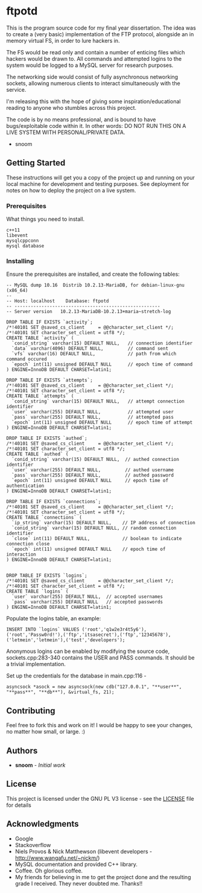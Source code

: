 # ftpotd

This is the program source code for my final year dissertation. The idea was to create a (very basic) implementation
of the FTP protocol, alongside an in memory virtual FS, in order to lure hackers in. 

The FS would be read only and contain a number of enticing files which hackers would be drawn to. All commands and attempted
logins to the system would be logged to a MySQL server for research purposes.

The networking side would consist of fully asynchronous networking sockets, allowing numerous clients to interact simultaneously
with the service.

I'm releasing this with the hope of giving some inspiration/educational reading to anyone who stumbles across this project.

The code is by no means professional, and is bound to have bugs/exploitable code within it. 
In other words: DO NOT RUN THIS ON A LIVE SYSTEM WITH PERSONAL/PRIVATE DATA.

- snoom

## Getting Started

These instructions will get you a copy of the project up and running on your local machine for development and testing purposes. See deployment for notes on how to deploy the project on a live system.

### Prerequisites

What things you need to install.

```
c++11
libevent
mysqlcppconn
mysql database
```

### Installing

Ensure the prerequisites are installed, and create the following tables:

```
-- MySQL dump 10.16  Distrib 10.2.13-MariaDB, for debian-linux-gnu (x86_64)
--
-- Host: localhost    Database: ftpotd
-- ------------------------------------------------------
-- Server version	10.2.13-MariaDB-10.2.13+maria~stretch-log

DROP TABLE IF EXISTS `activity`;
/*!40101 SET @saved_cs_client     = @@character_set_client */;
/*!40101 SET character_set_client = utf8 */;
CREATE TABLE `activity` (
  `conid_string` varchar(15) DEFAULT NULL,   // connection identifier
  `data` varchar(4096) DEFAULT NULL,         // command sent
  `vfs` varchar(16) DEFAULT NULL,            // path from which command occured
  `epoch` int(11) unsigned DEFAULT NULL      // epoch time of command
) ENGINE=InnoDB DEFAULT CHARSET=latin1;

DROP TABLE IF EXISTS `attempts`;
/*!40101 SET @saved_cs_client     = @@character_set_client */;
/*!40101 SET character_set_client = utf8 */;
CREATE TABLE `attempts` (
  `conid_string` varchar(15) DEFAULT NULL,   // attempt connection identifier
  `user` varchar(255) DEFAULT NULL,          // attempted user
  `pass` varchar(255) DEFAULT NULL,          // attempted pass
  `epoch` int(11) unsigned DEFAULT NULL      // epoch time of attempt
) ENGINE=InnoDB DEFAULT CHARSET=latin1;

DROP TABLE IF EXISTS `authed`;
/*!40101 SET @saved_cs_client     = @@character_set_client */;
/*!40101 SET character_set_client = utf8 */;
CREATE TABLE `authed` (
  `conid_string` varchar(15) DEFAULT NULL,  // authed connection identifier
  `user` varchar(255) DEFAULT NULL,         // authed username
  `pass` varchar(255) DEFAULT NULL,         // authed password
  `epoch` int(11) unsigned DEFAULT NULL     // epoch time of authentication
) ENGINE=InnoDB DEFAULT CHARSET=latin1;

DROP TABLE IF EXISTS `connections`;
/*!40101 SET @saved_cs_client     = @@character_set_client */;
/*!40101 SET character_set_client = utf8 */;
CREATE TABLE `connections` (
  `ip_string` varchar(15) DEFAULT NULL,    // IP address of connection
  `conid_string` varchar(15) DEFAULT NULL, // random connection identifier
  `close` int(11) DEFAULT NULL,            // boolean to indicate connection close
  `epoch` int(11) unsigned DEFAULT NULL    // epoch time of interaction
) ENGINE=InnoDB DEFAULT CHARSET=latin1;


DROP TABLE IF EXISTS `logins`;
/*!40101 SET @saved_cs_client     = @@character_set_client */;
/*!40101 SET character_set_client = utf8 */;
CREATE TABLE `logins` (
  `user` varchar(255) DEFAULT NULL,  // accepted usernames
  `pass` varchar(255) DEFAULT NULL   // accepted passwords
) ENGINE=InnoDB DEFAULT CHARSET=latin1;

```

Populate the logins table, an example:

```
INSERT INTO `logins` VALUES ('root','q1w2e3r4t5y6'),('root','Passw0rd!'),('ftp','itsasecret'),('ftp','12345678'),('letmein','letmein'),('test','developers');
```

Anonymous logins can be enabled by modifying the source code, sockets.cpp:283-340 contains the USER and PASS commands. It should be a trivial implementation.

Set up the credentials for the database in main.cpp:116 -
```
asyncsock *asock = new asyncsock(new cdb("127.0.0.1", "**user**", "**pass**", "**db**"), &virtual_fs, 21);
```

## Contributing

Feel free to fork this and work on it! I would be happy to see your changes, no matter how small, or large. :)

## Authors

* **snoom** - *Initial work*

## License

This project is licensed under the GNU PL V3 license - see the [LICENSE](LICENSE) file for details

## Acknowledgments

* Google
* Stackoverflow
* Niels Provos & Nick Matthewson (libevent developers - http://www.wangafu.net/~nickm/)
* MySQL documentation and provided C++ library.
* Coffee. Oh glorious coffee.
* My friends for believing in me to get the project done and the resulting grade I received. They never doubted me. Thanks!!
